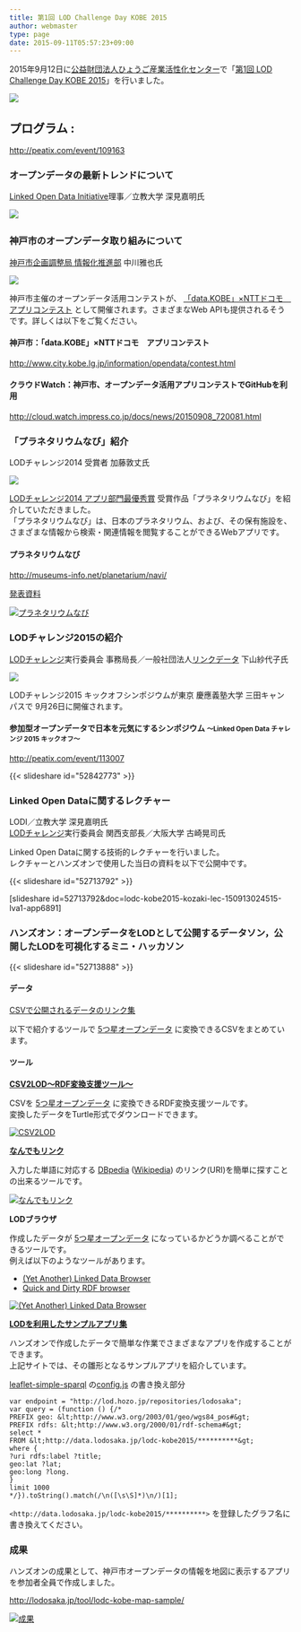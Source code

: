 ```yaml
---
title: 第1回 LOD Challenge Day KOBE 2015
author: webmaster
type: page
date: 2015-09-11T05:57:23+09:00
---
```


2015年9月12日に[公益財団法人ひょうご産業活性化センター][1]で「[第1回 LOD Challenge Day KOBE 2015][2]」を行いました。

![](/wp-content/uploads/2015/09/lod150912kobe00.jpg)

## プログラム : 

<http://peatix.com/event/109163> 

### オープンデータの最新トレンドについて

[Linked Open Data Initiative][3]理事／立教大学 深見嘉明氏  

[![](/wp-content/uploads/2015/09/lod150912kobe01.jpg)][4]　　　

### 神戸市のオープンデータ取り組みについて

[神戸市企画調整局 情報化推進部](http://www.city.kobe.lg.jp/information/about/construction/0400/0405/index.html) 中川雅也氏

![](/wp-content/uploads/2015/09/lod150912kobe02.jpg)

神戸市主催のオープンデータ活用コンテストが、
[「data.KOBE」×NTTドコモ　アプリコンテスト](http://www.city.kobe.lg.jp/information/opendata/contest.html)
として開催されます。さまざまなWeb APIも提供されるそうです。詳しくは以下をご覧ください。

#### 神戸市：「data.KOBE」×NTTドコモ　アプリコンテスト

<http://www.city.kobe.lg.jp/information/opendata/contest.html>
  
#### クラウドWatch：神戸市、オープンデータ活用アプリコンテストでGitHubを利用

<http://cloud.watch.impress.co.jp/docs/news/20150908_720081.html>


### 「プラネタリウムなび」紹介

LODチャレンジ2014 受賞者 加藤敦丈氏

![](/wp-content/uploads/2015/09/lod150912kobe03.jpg)

[LODチャレンジ2014 アプリ部門最優秀賞]((http://lod.sfc.keio.ac.jp/blog/?p=2647))
受賞作品「プラネタリウムなび」を紹介していただきました。<br />
「プラネタリウムなび」は、日本のプラネタリウム、および、その保有施設を、さまざまな情報から検索・関連情報を閲覧することができるWebアプリです。

#### プラネタリウムなび

<http://museums-info.net/planetarium/navi/>

[発表資料](https://www.slideshare.net/secret/vmxSVSA9ewiM97)

[![プラネタリウムなび](/wp-content/uploads/2015/09/lod150912kobe03app.jpg)](http://museums-info.net/planetarium/navi/)

### LODチャレンジ2015の紹介

[LODチャレンジ](http://lodc.jp/)実行委員会 事務局長／一般社団法人[リンクデータ](http://ja.linkdata.org/) 下山紗代子氏

![](/wp-content/uploads/2015/09/lod150912kobe04.jpg)
  
LODチャレンジ2015 キックオフシンポジウムが東京 慶應義塾大学 三田キャンパスで 9月26日に開催されます。

#### 参加型オープンデータで日本を元気にするシンポジウム <small>～Linked Open Data チャレンジ 2015 キックオフ～</small>

<http://peatix.com/event/113007>

{{< slideshare id="52842773" >}}

### Linked Open Dataに関するレクチャー

LODI／立教大学 深見嘉明氏<br />
[LODチャレンジ](http://lodc.jp/)実行委員会 関西支部長／大阪大学 古崎晃司氏　


Linked Open Dataに関する技術的レクチャーを行いました。<br /> レクチャーとハンズオンで使用した当日の資料を以下で公開中です。

{{< slideshare id="52713792" >}}

[slideshare id=52713792&doc=lodc-kobe2015-kozaki-lec-150913024515-lva1-app6891]

### ハンズオン：オープンデータをLODとして公開するデータソン，公開したLODを可視化するミニ・ハッカソン

{{< slideshare id="52713888" >}}

#### データ

[CSVで公開されるデータのリンク集](https://docs.google.com/spreadsheets/d/1cmNJxYGqmyWGIu2IMHK_UTGdk83_YPlM3WtsYbW6xqc/edit#gid=66768040)

以下で紹介するツールで
[5つ星オープンデータ](http://5stardata.info/ja/)
に変換できるCSVをまとめています。

#### ツール

[**CSV2LOD～RDF変換支援ツール～**](http://lodosaka.jp/tool/CSV2LOD/)

CSVを
[5つ星オープンデータ](http://5stardata.info/ja/)
に変換できるRDF変換支援ツールです。<br /> 変換したデータをTurtle形式でダウンロードできます。

[![CSV2LOD](/wp-content/uploads/2015/09/csv2lod20150912.jpg)](http://lodosaka.jp/tool/CSV2LOD/)

[**なんでもリンク**](http://link.lodosaka.jp/)
                  
入力した単語に対応する
[DBpedia](http://ja.dbpedia.org/)
([Wikipedia](https://ja.wikipedia.org/))
のリンク(URI)を簡単に探すことの出来るツールです。<br /> 

[![なんでもリンク](/wp-content/uploads/2015/09/nandemolink150912_02.jpg)](http://link.lodosaka.jp/)

**LODブラウザ**

作成したデータが
[5つ星オープンデータ](http://5stardata.info/ja/)
になっているかどうか調べることができるツールです。<br /> 例えば以下のようなツールがあります。

- [(Yet Another) Linked Data Browser](http://www.kanzaki.com/works/2014/pub/ld-browser)
- [Quick and Dirty RDF browser](http://graphite.ecs.soton.ac.uk/browser/)

[![(Yet Another) Linked Data Browser](/wp-content/uploads/2015/09/lodbrowser20150912.jpg)](http://www.kanzaki.com/works/2014/pub/ld-browser)


[**LODを利用したサンプルアプリ集**](http://uedayou.net/sparql-mashup/#app)
                            
ハンズオンで作成したデータで簡単な作業でさまざまなアプリを作成することができます。<br /> 上記サイトでは、その雛形となるサンプルアプリを紹介しています。

[leaflet-simple-sparql](https://github.com/uedayou/leaflet-simple-sparql)
の[config.js](https://github.com/uedayou/leaflet-simple-sparql/blob/master/config.js)
の書き換え部分</b>

```
var endpoint = "http://lod.hozo.jp/repositories/lodosaka";
var query = (function () {/*
PREFIX geo: &lt;http://www.w3.org/2003/01/geo/wgs84_pos#&gt;
PREFIX rdfs: &lt;http://www.w3.org/2000/01/rdf-schema#&gt;
select * 
FROM &lt;http://data.lodosaka.jp/lodc-kobe2015/**********&gt;
where {
?uri rdfs:label ?title;
geo:lat ?lat;
geo:long ?long.
}
limit 1000
*/}).toString().match(/\n([\s\S]*)\n/)[1];
```
                            
`<http://data.lodosaka.jp/lodc-kobe2015/**********>` を登録したグラフ名に書き換えてください。

### 成果

ハンズオンの成果として、神戸市オープンデータの情報を地図に表示するアプリを参加者全員で作成しました。

<http://lodosaka.jp/tool/lodc-kobe-map-sample/>

[![成果](/wp-content/uploads/2015/09/lod150912kobe05app.jpg)](http://lodosaka.jp/tool/lodc-kobe-map-sample/)

 [1]: http://web.hyogo-iic.ne.jp/
 [2]: http://peatix.com/event/109163
 [3]: http://linkedopendata.jp/
 [4]: http://wp.lodosaka.jp/wp-content/uploads/2015/09/lod150912kobe01.jpg